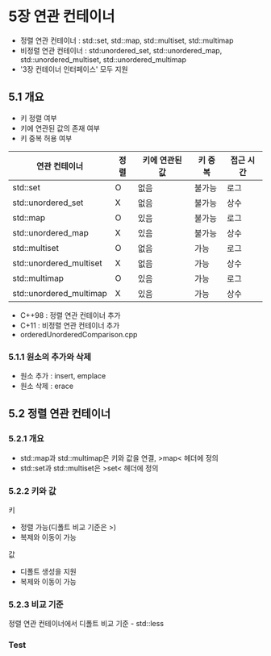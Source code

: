 # 5장 연관 컨테이너

- 정렬 연관 컨테이너 : std::set, std::map, std::multiset, std::multimap
- 비정렬 연관 컨테이너 : std:unordered_set, std::unordered_map, std::unordered_multiset, std::unordered_multimap
- '3장 컨테이너 인터페이스' 모두 지원

## 5.1 개요

- 키 정렬 여부
- 키에 연관된 값의 존재 여부
- 키 중복 허용 여부

|연관 컨테이너|정렬|키에 연관된 값|키 중복|접근 시간|
|-----|----|----|----|----|
|std::set|O|없음|불가능|로그|
|std::unordered_set|X|없음|불가능|상수|
|std::map|O|있음|불가능|로그|
|std::unordered_map|X|있음|불가능|상수|
|std::multiset|O|없음|가능|로그|
|std::unordered_multiset|X|없음|가능|상수|
|std::multimap|O|있음|가능|로그|
|std::unordered_multimap|X|있음|가능|상수|

- C++98 : 정렬 연관 컨테이너 추가
- C+11 : 비정렬 연관 컨테이너 추가
- orderedUnorderedComparison.cpp

### 5.1.1 원소의 추가와 삭제

- 원소 추가 : insert, emplace
- 원소 삭제 : erace

## 5.2 정렬 연관 컨테이너

### 5.2.1 개요

- std::map과 std::multimap은 키와 값을 연결, &gt;map&lt; 헤더에 정의
- std::set과 std::multiset은 &gt;set&lt; 헤더에 정의

### 5.2.2 키와 값

키
- 정렬 가능(디폴트 비교 기준은 &gt;)
- 복제와 이동이 가능

값
- 디폴트 생성을 지원
- 복제와 이동이 가능

### 5.2.3 비교 기준

정렬 연관 컨테이너에서 디폴트 비교 기준 - std::less


### Test